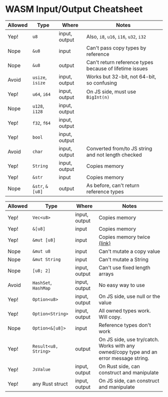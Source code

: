 # WASM Input/Output Cheatsheet

| Allowed | Type             | Where        | Notes                                                                 |
|---------|------------------|--------------|-----------------------------------------------------------------------|
| Yep!    | `u8`               | input, output | Also, `i8`, `u16`, `i16`, `u32`, `i32`                             |
| Nope    | `&u8`              | input        | Can't pass copy types by reference                                  |
| Nope    | `&u8`              | output       | Can't return reference types because of lifetime issues             |
| Avoid   | `usize`, `isize`   | input, output | Works but 32-bit, not 64-bit, so confusing                         |
| Yep!    | `u64`, `i64`       | input, output | On JS side, must use `BigInt(n)`                                   |
| Nope    | `u128`, `i128`     | input, output |                                                                    |
| Yep!    | `f32`, `f64`       | input, output |                                                                    |
| Yep!    | `bool`             | input, output |                                                                    |
| Avoid   | `char`             | input, output | Converted from/to JS string and not length checked                 |
| Yep!    | `String`           | input, output | Copies memory                                               |
| Yep!    | `&str`             | input        | Copies memory                                               |
| Nope    | `&str`, `&[u8]`    | output       | As before, can't return reference types                               |


| Allowed | Type             | Where        | Notes                                                                 |
|---------|------------------|--------------|-----------------------------------------------------------------------|
| Yep!    | `Vec<u8>`          | input, output | Copies memory                                               |
| Yep!    | `&[u8]`            | input        | Copies memory                                               |
| Yep!    | `&mut [u8]`        | input        | Copies memory twice [(link)](https://stackoverflow.com/a/78634853/5976009)                                        |
| Nope    | `&mut u8`          | input        | Can't mutate a copy value                                             |
| Nope    | `&mut String`      | input        | Can't mutate a String                                                 |
| Nope    | `[u8; 2]`          | input, output | Can't use fixed length arrays                                         |
| Avoid   | `HashSet`, `HashMap` | input, output | No easy way to use                                                    |
| Yep!    | `Option<u8>`     | input, output | On JS side, use null or the value                                     |
| Yep!    | `Option<String>` | input, output | All owned types work. Will copy.                                      |
| Nope    | `Option<&[u8]>`  | input        | Reference types don't work                                            |
| Yep!    | `Result<u8, String>`| output    | On JS side, use try/catch. Works with any owned/copy type and an error message string.  |
| Yep!    | `JsValue`          | input, output | On Rust side, can construct and manipulate                            |
| Yep!    | any Rust struct  | input, output | On JS side, can construct and manipulate                              |

